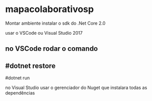 # mapacolaborativosp

Montar ambiente 
instalar o sdk do .Net Core 2.0

usar o  VSCode ou Visual Studio 2017

no VSCode rodar o comando
-----------------
#dotnet restore
---------------
#dotnet run

no Visual Studio usar o gerenciador do Nuget
que instalara todas as dependências 
